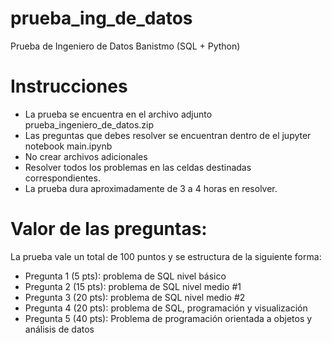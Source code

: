 # prueba_ing_de_datos
Prueba de Ingeniero de Datos Banistmo (SQL + Python)

# Instrucciones
* La prueba se encuentra en el archivo adjunto prueba_ingeniero_de_datos.zip
* Las preguntas que debes resolver se encuentran dentro de el jupyter notebook main.ipynb
* No crear archivos adicionales
* Resolver todos los problemas en las celdas destinadas correspondientes.
* La prueba dura aproximadamente de 3 a 4 horas en resolver.

# Valor de las preguntas:
La prueba vale un total de 100 puntos y se estructura de la siguiente forma:
* Pregunta 1 (5 pts): problema de SQL nivel básico
* Pregunta 2 (15 pts): problema de SQL nivel medio #1
* Pregunta 3 (20 pts): problema de SQL nivel medio #2
* Pregunta 4 (20 pts): problema de SQL, programación y visualización
* Pregunta 5 (40 pts): Problema de programación orientada a objetos y análisis de datos

